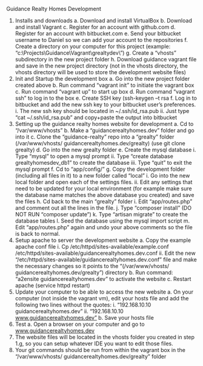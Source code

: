Guidance Realty Homes Development
1)	Installs and downloads
a.	Download and install VirtualBox
b.	Download and install Vagrant
c.	Register for an account with github.com
d.	Register for an account with bitbucket.com
e.	Send your bitbucket username to Daniel so we can add your account to the repositories
f.	Create a directory on your computer for this project (example: “c:\Projects\Guidance\Vagrant\grealtydev\”)
g.	Create a “vhosts” subdirectory in the new project folder
h.	Download guidance vagrant file and save in the new project directory (not in the vhosts directory, the vhosts directory will be used to store the development website files)
2)	Init and Startup the development box
a.	Go into the new project folder created above
b.	Run command “vagrant init” to initiate the vagrant box
c.	Run command “vagrant up” to start up box
d.	Run command “vagrant ssh” to log in to the box 
e.	Create SSH key (ssh-keygen –t rsa
f.	Log in to bitbucket and add the new ssh key to your bitbucket user’s preferences. 
i.	The new ssh key should be located in ~/.ssh/id_rsa.pub
ii.	Just type “cat ~/.ssh/id_rsa.pub” and copy+paste the output into bitbucket
3)	Setting up the guidance realty homes website for development
a.	Cd to “/var/www/vhosts”
b.	Make a “guidancerealtyhomes.dev” folder and go into it
c.	Clone the “guidance-realty” repo into a “grealty” folder (/var/www/vhosts/ guidancerealtyhomes.dev/grealty)        (use git clone <git-repo> grealty)
d.	Go into the new grealty folder
e.	Create the mysql database
i.	Type “mysql” to open a mysql prompt
ii.	Type “create database grealtyhomesdev_db1” to create the database
iii.	Type “quit” to exit the mysql prompt
f.	Cd to “app/config/”
g.	Copy the development folder (including all files in it) to a new folder called “local”
i.	Go into the new local folder and open each of the settings files.
ii.	Edit any settings that need to be updated for your local environment (for example make sure the database name matches the above database you created) and save the files
h.	Cd back to the main “grealty” folder
i.	Edit “app/routes.php” and comment out all the lines in the file.
j.	Type “composer install” (DO NOT RUN “composer update”)
k.	Type “artisan migrate” to create the database tables
l.	Seed the database using the mysql import script
m.	Edit “app/routes.php” again and undo your above comments so the file is back to normal.
4)	Setup apache to server the development website
a.	Copy the example apache conf file
i.	Cp /etc/httpd/sites-available/example.conf /etc/httpd/sites-available/guidancerealtyhomes.dev.conf
ii.	Edit the new “/etc/httpd/sites-available/guidancerealtyhomes.dev.conf” file and make the necessary changes so it points to the “(/var/www/vhosts/ guidancerealtyhomes.dev/grealty”) directory
b.	Run command: “a2ensite guidancerealtyhomes.dev” to activate the website
c.	Restart apache (service httpd restart)
5)	Update your computer to be able to access the new website
a.	On your computer (not inside the vagrant vm), edit your hosts file and add the following two lines without the quotes:
i.	“192.168.10.10	guidancerealtyhomes.dev”
ii.	“192.168.10.10	www.guidancerealtyhomes.dev”
b.	Save your hosts file
6)	Test
a.	Open a browser on your computer and go to www.guidancerealtyhomes.dev
7)	The website files will be located in the vhosts folder you created in step 1.g, so you can setup whatever IDE you want to edit those files.
8)	Your git commands should be run from within the vagrant box in the “/var/www/vhosts/ guidancerealtyhomes.dev/grealty” folder
